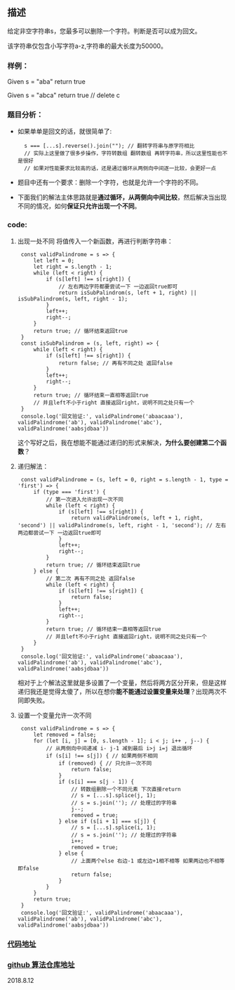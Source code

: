 ## 描述

给定非空字符串s，您最多可以删除一个字符。判断是否可以成为回文。

该字符串仅包含小写字符a-z,字符串的最大长度为50000。

### 样例：

Given s = "aba" return true

Given s = "abca" return true // delete c


### 题目分析：

* 如果单单是回文的话，就很简单了:

        s === [...s].reverse().join(""); // 翻转字符串与原字符相比
        // 实际上这里做了很多步操作，字符转数组 翻转数组 再转字符串，所以这里性能也不是很好
        // 如果对性能要求比较高的话，还是通过循环从两侧向中间逐一比较，会更好一点

* 题目中还有一个要求：删除一个字符，也就是允许一个字符的不同。
* 下面我们的解法主体思路就是**通过循环，从两侧向中间比较**，然后解决当出现不同的情况，如何**保证只允许出现一个不同**。

### code:

1. 出现一处不同 将值传入一个新函数，再进行判断字符串：

        const validPalindrome = s => {
            let left = 0;
            let right = s.length - 1;
            while (left < right) {
                if (s[left] !== s[right]) {
                    // 左右两边字符都要尝试一下 一边返回true即可
                    return isSubPalindrom(s, left + 1, right) || isSubPalindrom(s, left, right - 1); 
                }
                left++;
                right--;
            }
            return true; // 循环结束返回true
        }
        const isSubPalindrom = (s, left, right) => {
            while (left < right) {
                if (s[left] !== s[right]) {
                    return false; // 再有不同之处 返回false
                }
                left++;
                right--;
            }
            return true; // 循环结束一直相等返回true
            // 并且left不小于right 直接返回right，说明不同之处只有一个
        }
        console.log('回文验证:', validPalindrome('abaacaaa'), validPalindrome('ab'), validPalindrome('abc'), validPalindrome('aabsjdbaa'))



   这个写好之后，我在想能不能通过递归的形式来解决，**为什么要创建第二个函数**？

2. 递归解法：

        const validPalindrome = (s, left = 0, right = s.length - 1, type = 'first') => {
            if (type === 'first') {
                // 第一次进入允许出现一次不同
                while (left < right) {
                    if (s[left] !== s[right]) {
                        return validPalindrome(s, left + 1, right, 'second') || validPalindrome(s, left, right - 1, 'second'); // 左右两边都尝试一下 一边返回true即可
                    }
                    left++;
                    right--;
                }
                return true; // 循环结束返回true
            } else {
                // 第二次 再有不同之处 返回false
                while (left < right) {
                    if (s[left] !== s[right]) {
                        return false; 
                    }
                    left++;
                    right--;
                }
                return true; // 循环结束一直相等返回true
                // 并且left不小于right 直接返回right，说明不同之处只有一个
            }
        }
        console.log('回文验证:', validPalindrome('abaacaaa'), validPalindrome('ab'), validPalindrome('abc'), validPalindrome('aabsjdbaa'))


   相对于上个解法这里就是多设置了一个变量，然后将两方区分开来，但是这样递归我还是觉得太傻了，所以在想你**能不能通过设置变量来处理**？出现两次不同即失败。

3. 设置一个变量允许一次不同

        const validPalindrome = s => {
            let removed = false;
            for (let [i, j] = [0, s.length - 1]; i < j; i++ , j--) {
                // 从两侧向中间递减 i- j-1 减到最后 i>j i=j 退出循环
                if (s[i] !== s[j]) { // 如果两侧不相同
                    if (removed) { // 只允许一次不同
                        return false;
                    }
                    if (s[i] === s[j - 1]) {
                        // 转数组删除一个不同元素 下次直接return
                        // s = [...s].splice(j, 1);
                        // s = s.join(''); // 处理过的字符串
                        j--;
                        removed = true;
                    } else if (s[i + 1] === s[j]) {
                        // s = [...s].splice(i, 1);
                        // s = s.join(''); // 处理过的字符串
                        i++;
                        removed = true;
                    } else {
                        // 上面两个else 右边-1 或左边+1相不相等 如果两边也不相等即false
                        return false;
                    }
                }
            }
            return true;
        }
        console.log('回文验证:', validPalindrome('abaacaaa'), validPalindrome('ab'), validPalindrome('abc'), validPalindrome('aabsjdbaa'))

### [代码地址](https://github.com/OBKoro1/Brush_algorithm/blob/master/codeSource/FibonacciSequence.html)

### [github 算法仓库地址](https://github.com/OBKoro1/Brush_algorithm)

2018.8.12